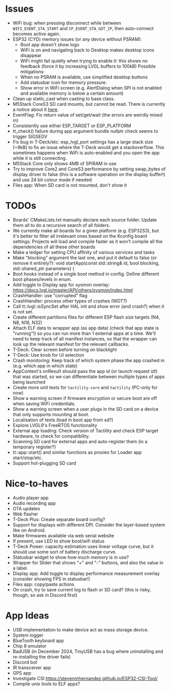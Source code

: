 # Issues
- WiFi bug: when pressing disconnect while between `WIFI_EVENT_STA_START` and `IP_EVENT_STA_GOT_IP`, then auto-connect becomes active again.
- ESP32 (CYD) memory issues (or any device without PSRAM):
  - Boot app doesn't show logo 
  - WiFi is on and navigating back to Desktop makes desktop icons disappear
  - WiFi might fail quietly when trying to enable it: this shows no feedback (force it by increasing LVGL buffers to 100kB)
  Possible mitigations: 
  - When no PSRAM is available, use simplified desktop buttons
  - Add statusbar icon for memory pressure.
  - Show error in WiFi screen (e.g. AlertDialog when SPI is not enabled and available memory is below a certain amount)
- Clean up static_cast when casting to base class.
- M5Stack CoreS3 SD card mounts, but cannot be read. There is currently a notice about it [here](https://github.com/espressif/esp-bsp/blob/master/bsp/m5stack_core_s3/README.md).
- EventFlag: Fix return value of set/get/wait (the errors are weirdly mixed in)
- Consistently use either ESP_TARGET or ESP_PLATFORM
- tt_check() failure during app argument bundle nullptr check seems to trigger SIGSEGV
- Fix bug in T-Deck/etc: esp_lvgl_port settings has a large stack size (~9kB) to fix an issue where the T-Deck would get a stackoverflow. This sometimes happens when WiFi is auto-enabled and you open the app while it is still connecting.
- M5Stack Core only shows 4MB of SPIRAM in use
- Try to improve Core2 and CoreS3 performance by setting swap_bytes of display driver to false (this is a software operation on the display buffer!) and use 24 bit colour mode if needed
- Files app: When SD card is not mounted, don't show it

# TODOs
- Boards' CMakeLists.txt manually declare each source folder. Update them all to do a recursive search of all folders.
- We currently make all boards for a given platform (e.g. ESP32S3), but it's better to filter all irrelevant ones based on the Kconfig board settings:
  Projects will load and compile faster as it won't compile all the dependencies of all these other boards
- Make a ledger for setting CPU affinity of various services and tasks
- Make "blocking" argument the last one, and put it default to false (or remove it entirely?): void startApp(const std::string& id, bool blocking, std::shared_ptr<const Bundle> parameters) {
- Boot hooks instead of a single boot method in config. Define different boot phases/levels in enum.
- Add toggle to Display app for sysmon overlay: https://docs.lvgl.io/master/API/others/sysmon/index.html
- CrashHandler: use "corrupted" flag
- CrashHandler: process other types of crashes (WDT?)
- Call tt::lvgl::isSyncSet after HAL init and show error (and crash?) when it is not set.
- Create different partitions files for different ESP flash size targets (N4, N8, N16, N32)
- Attach ELF data to wrapper app (as app data) (check that app state is "running"!) so you can run more than 1 external apps at a time.
  We'll need to keep track of all manifest instances, so that the wrapper can look up the relevant manifest for the relevant callbacks.
- T-Deck: Clear screen before turning on blacklight
- T-Deck: Use knob for UI selection
- Crash monitoring: Keep track of which system phase the app crashed in (e.g. which app in which state)
- AppContext's onResult should pass the app id (or launch request id!) that was started, so we can differentiate between multiple types of apps being launched
- Create more unit tests for `tactility-core` and `tactility` (PC-only for now)
- Show a warning screen if firmware encryption or secure boot are off when saving WiFi credentials.
- Show a warning screen when a user plugs in the SD card on a device that only supports mounting at boot.
- Localisation of texts (load in boot app from sd?)
- Explore LVGL9's FreeRTOS functionality
- External app loading: Check version of Tactility and check ESP target hardware, to check for compatibility.
- Scanning SD card for external apps and auto-register them (in a temporary register?)
- tt::app::start() and similar functions as proxies for Loader app start/stop/etc.
- Support hot-plugging SD card

# Nice-to-haves
- Audio player app
- Audio recording app
- OTA updates
- Web flasher
- T-Deck Plus: Create separate board config?
- Support for displays with different DPI. Consider the layer-based system like on Android.
- Make firmwares available via web serial website
- If present, use LED to show boot/wifi status
- T-Deck Power: capacity estimation uses linear voltage curve, but it should use some sort of battery discharge curve.
- Statusbar widget to show how much memory is in use?
- Wrapper for Slider that shows "+" and "-" buttons, and also the value in a label.
- Display app: Add toggle to display performance measurement overlay (consider showing FPS in statusbar!)
- Files app: copy/paste actions
- On crash, try to save current log to flash or SD card? (this is risky, though, so ask in Discord first)
 
# App Ideas
- USB implementation to make device act as mass storage device.
- System logger
- BlueTooth keyboard app
- Chip 8 emulator
- BadUSB (in December 2024, TinyUSB has a bug where uninstalling and re-installing the driver fails)
- Discord bot
- IR transceiver app
- GPS app
- Investigate CSI https://stevenmhernandez.github.io/ESP32-CSI-Tool/
- Compile unix tools to ELF apps?
